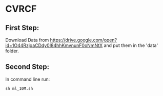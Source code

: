 # CVRCF

## First Step:
Download Data from https://drive.google.com/open?id=1O44RzjoaCDdy0I84hhKmvnunF0oNmNtX and put them in the 'data' folder.

## Second Step:
In command line run:
```
sh ml_10M.sh
```
